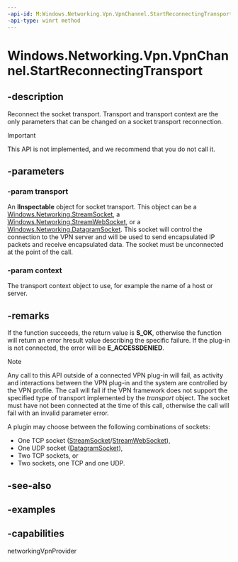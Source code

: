 ```yaml
---
-api-id: M:Windows.Networking.Vpn.VpnChannel.StartReconnectingTransport(System.Object,System.Object)
-api-type: winrt method
---
```


<!-- Method syntax.
public void VpnChannel.StartReconnectingTransport(Object transport, Object context)
-->

# Windows.Networking.Vpn.VpnChannel.StartReconnectingTransport

## -description
Reconnect the socket transport. Transport and transport context are the only parameters that can be changed on a socket transport reconnection.

> [!IMPORTANT]
> This API is not implemented, and we recommend that you do not call it.

## -parameters
### -param transport
An **IInspectable** object for socket transport. This object can be a [Windows.Networking.StreamSocket](../windows.networking.sockets/streamsocket.md), a [Windows.Networking.StreamWebSocket](../windows.networking.sockets/streamwebsocket.md), or a [Windows.Networking.DatagramSocket](../windows.networking.sockets/datagramsocket.md). This socket will control the connection to the VPN server and will be used to send encapsulated IP packets and receive encapsulated data. The socket must be unconnected at the point of the call.

### -param context
The transport context object to use, for example the name of a host or server.

## -remarks
If the function succeeds, the return value is **S_OK**, otherwise the function will return an error hresult value describing the specific failure. If the plug-in is not connected, the error will be **E_ACCESSDENIED**.

> [!NOTE]
> Any call to this API outside of a connected VPN plug-in will fail, as activity and interactions between the VPN plug-in and the system are controlled by the VPN profile. The call will fail if the VPN framework does not support the specified type of transport implemented by the *transport* object. The socket must have not been connected at the time of this call, otherwise the call will fail with an invalid parameter error.

A plugin may choose between the following combinations of sockets: 
+ One TCP socket ([StreamSocket](../windows.networking.sockets/streamsocket.md)/[StreamWebSocket](../windows.networking.sockets/streamwebsocket.md)),
+ One UDP socket ([DatagramSocket](../windows.networking.sockets/datagramsocket.md)),
+ Two TCP sockets, or
+ Two sockets, one TCP and one UDP.

## -see-also

## -examples

## -capabilities
networkingVpnProvider
